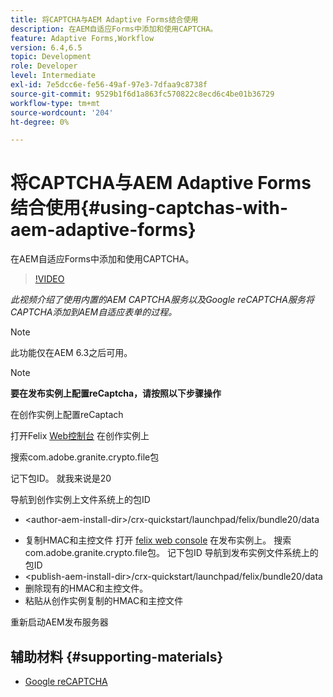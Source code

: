 ```yaml
---
title: 将CAPTCHA与AEM Adaptive Forms结合使用
description: 在AEM自适应Forms中添加和使用CAPTCHA。
feature: Adaptive Forms,Workflow
version: 6.4,6.5
topic: Development
role: Developer
level: Intermediate
exl-id: 7e5dcc6e-fe56-49af-97e3-7dfaa9c8738f
source-git-commit: 9529b1f6d1a863fc570822c8ecd6c4be01b36729
workflow-type: tm+mt
source-wordcount: '204'
ht-degree: 0%

---
```


# 将CAPTCHA与AEM Adaptive Forms结合使用{#using-captchas-with-aem-adaptive-forms}

在AEM自适应Forms中添加和使用CAPTCHA。

>[!VIDEO](https://video.tv.adobe.com/v/18336/?quality=9&learn=on)

*此视频介绍了使用内置的AEM CAPTCHA服务以及Google reCAPTCHA服务将CAPTCHA添加到AEM自适应表单的过程。*

>[!NOTE]
>
>此功能仅在AEM 6.3之后可用。

>[!NOTE]
>
>**要在发布实例上配置reCaptcha，请按照以下步骤操作**
>
>在创作实例上配置reCaptach
>
>打开Felix [Web控制台](http://localhost:4502/system/console/bundles) 在创作实例上
>
>搜索com.adobe.granite.crypto.file包
>
>记下包ID。 就我来说是20
>
>导航到创作实例上文件系统上的包ID
>
>* &lt;author-aem-install-dir>/crx-quickstart/launchpad/felix/bundle20/data
* 复制HMAC和主控文件
打开 [felix web console](http://localhost:4502/system/console/bundles) 在发布实例上。 搜索com.adobe.granite.crypto.file包。 记下包ID
导航到发布实例文件系统上的包ID
* &lt;publish-aem-install-dir>/crx-quickstart/launchpad/felix/bundle20/data
* 删除现有的HMAC和主控文件。
* 粘贴从创作实例复制的HMAC和主控文件

重新启动AEM发布服务器

## 辅助材料 {#supporting-materials}

* [Google reCAPTCHA](https://www.google.com/recaptcha)
